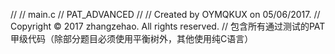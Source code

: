//
//  main.c
//  PAT_ADVANCED
//
//  Created by OYMQKUX on 05/06/2017.
//  Copyright © 2017 zhangzehao. All rights reserved.
//
包含所有通过测试的PAT甲级代码（除部分题目必须使用平衡树外，其他使用纯C语言）
